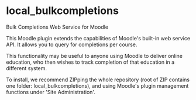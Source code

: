 # local_bulkcompletions
Bulk Completions Web Service for Moodle

This Moodle plugin extends the capabilities of Moodle's built-in web service API.  It allows you to query for completions per course.

This functionality may be useful to anyone using Moodle to deliver online education, who then wishes to track completion of that education in a different system.

To install, we recommend ZIPping the whole repository (root of ZIP contains one folder: local_bulkcompletions), and using Moodle's plugin management functions under 'Site Administration'.
